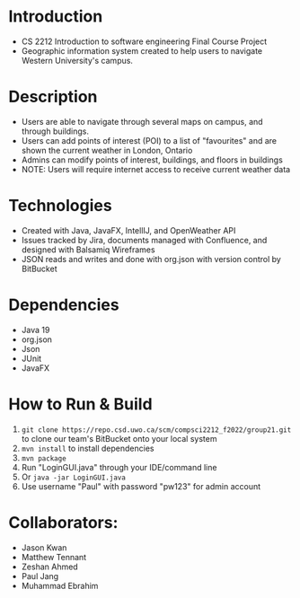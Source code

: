 # Introduction
- CS 2212 Introduction to software engineering Final Course Project
- Geographic information system created to help users to navigate Western University's campus.

# Description

- Users are able to navigate through several maps on campus, and through buildings.
- Users can add points of interest (POI) to a list of "favourites" and are shown the current weather in London, Ontario
- Admins can modify points of interest, buildings, and floors in buildings
- NOTE: Users will require internet access to receive current weather data

# Technologies
- Created with Java, JavaFX, IntellIJ, and OpenWeather API
- Issues tracked by Jira, documents managed with Confluence, and designed with Balsamiq Wireframes
- JSON reads and writes and done with org.json with version control by BitBucket

# Dependencies
- Java 19
- org.json
- Json
- JUnit
- JavaFX

# How to Run & Build
1. `git clone https://repo.csd.uwo.ca/scm/compsci2212_f2022/group21.git` to clone our team's BitBucket onto your local system
2. `mvn install` to install dependencies
3. `mvn package`
4. Run "LoginGUI.java" through your IDE/command line
5. Or `java -jar LoginGUI.java`
6. Use username "Paul" with password "pw123" for admin account

# Collaborators:
- Jason Kwan
- Matthew Tennant
- Zeshan Ahmed
- Paul Jang
- Muhammad Ebrahim
